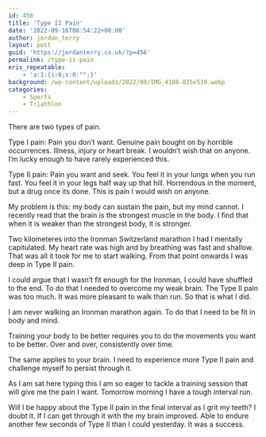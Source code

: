 ```yaml
---
id: 456
title: 'Type II Pain'
date: '2022-09-16T08:54:22+00:00'
author: jordan_terry
layout: post
guid: 'https://jordanterry.co.uk/?p=456'
permalink: /type-ii-pain
eris_repeatable:
    - 'a:1:{i:0;s:0:"";}'
background: /wp-content/uploads/2022/09/IMG_4108-825x510.webp
categories:
    - Sports
    - Triathlon
---
```


There are two types of pain.

Type I pain: Pain you don’t want. Genuine pain bought on by horrible occurrences. Illness, injury or heart break. I wouldn’t wish that on anyone. I’m lucky enough to have rarely experienced this.

Type II pain: Pain you want and seek. You feel it in your lungs when you run fast. You feel it in your legs half way up that hill. Horrendous in the moment, but a drug once its done. This is pain I would wish on anyone.

My problem is this: my body can sustain the pain, but my mind cannot. I recently read that the brain is the strongest muscle in the body. I find that when it is weaker than the strongest body, it is stronger.

Two kilometeres into the Ironman Switzerland marathon I had I mentally capitulated. My heart rate was high and by breathing was fast and shallow. That was all it took for me to start walking. From that point onwards I was deep in Type II pain.

I could argue that I wasn’t fit enough for the Ironman, I could have shuffled to the end. To do that I needed to overcome my weak brain. The Type II pain was too much. It was more pleasant to walk than run. So that is what I did.

I am never walking an Ironman marathon again. To do that I need to be fit in body and mind.

Training your body to be better requires you to do the movements you want to be better. Over and over, consistently over time.

The same applies to your brain. I need to experience more Type II pain and challenge myself to persist through it.

As I am sat here typing this I am so eager to tackle a training session that will give me the pain I want. Tomorrow morning I have a tough interval run.

Will I be happy about the Type II pain in the final interval as I grit my teeth? I doubt it. If I can get through it with the my brain improved. Able to endure another few seconds of Type II than I could yesterday. It was a success.